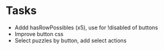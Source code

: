# Tasks
- Addd hasRowPossibles (x5), use for !disabled of buttons
- Improve button css
- Select puzzles by button, add select actions
